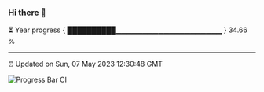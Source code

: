 ### Hi there 👋

⏳ Year progress { ██████████▁▁▁▁▁▁▁▁▁▁▁▁▁▁▁▁▁▁▁▁ } 34.66 %

---

⏰ Updated on Sun, 07 May 2023 12:30:48 GMT

![Progress Bar CI](https://github.com/ZhaoGui/ZhaoGui/workflows/Progress%20Bar%20CI/badge.svg)
